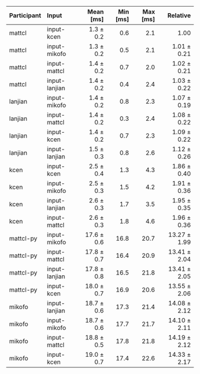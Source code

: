 | Participant | Input | Mean [ms] | Min [ms] | Max [ms] | Relative |
|:---|:---|---:|---:|---:|---:|
| mattcl | input-kcen | 1.3 ± 0.2 | 0.6 | 2.1 | 1.00 |
| mattcl | input-mikofo | 1.3 ± 0.2 | 0.5 | 2.1 | 1.01 ± 0.21 |
| mattcl | input-mattcl | 1.4 ± 0.2 | 0.7 | 2.0 | 1.02 ± 0.21 |
| mattcl | input-lanjian | 1.4 ± 0.2 | 0.4 | 2.4 | 1.03 ± 0.22 |
| lanjian | input-mikofo | 1.4 ± 0.2 | 0.8 | 2.3 | 1.07 ± 0.19 |
| lanjian | input-mattcl | 1.4 ± 0.2 | 0.3 | 2.4 | 1.08 ± 0.22 |
| lanjian | input-kcen | 1.4 ± 0.2 | 0.7 | 2.3 | 1.09 ± 0.22 |
| lanjian | input-lanjian | 1.5 ± 0.3 | 0.8 | 2.6 | 1.12 ± 0.26 |
| kcen | input-kcen | 2.5 ± 0.4 | 1.3 | 4.3 | 1.86 ± 0.40 |
| kcen | input-mikofo | 2.5 ± 0.3 | 1.5 | 4.2 | 1.91 ± 0.36 |
| kcen | input-lanjian | 2.6 ± 0.3 | 1.7 | 3.5 | 1.95 ± 0.35 |
| kcen | input-mattcl | 2.6 ± 0.3 | 1.8 | 4.6 | 1.96 ± 0.36 |
| mattcl-py | input-mikofo | 17.6 ± 0.6 | 16.8 | 20.7 | 13.27 ± 1.99 |
| mattcl-py | input-mattcl | 17.8 ± 0.7 | 16.4 | 20.9 | 13.41 ± 2.04 |
| mattcl-py | input-lanjian | 17.8 ± 0.8 | 16.5 | 21.8 | 13.41 ± 2.05 |
| mattcl-py | input-kcen | 18.0 ± 0.7 | 16.9 | 20.6 | 13.55 ± 2.06 |
| mikofo | input-lanjian | 18.7 ± 0.6 | 17.3 | 21.4 | 14.08 ± 2.12 |
| mikofo | input-mikofo | 18.7 ± 0.6 | 17.7 | 21.7 | 14.10 ± 2.11 |
| mikofo | input-mattcl | 18.8 ± 0.5 | 17.8 | 21.8 | 14.19 ± 2.12 |
| mikofo | input-kcen | 19.0 ± 0.7 | 17.4 | 22.6 | 14.33 ± 2.17 |
